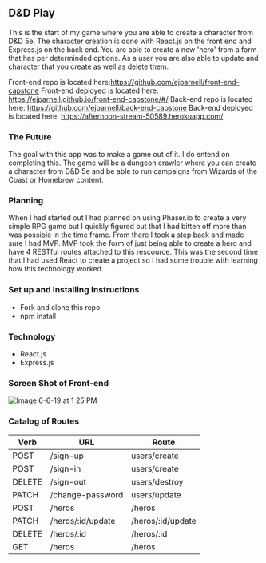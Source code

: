 ## D&D Play

This is the start of my game where you are able to create a character from D&D
5e. The character creation is done with React.js on the front end and Express.js
on the back end. You are able to create a new 'hero' from a form that has per
determinded options. As a user you are also able to update and character that you
create as well as delete them.

Front-end repo is located here:https://github.com/ejparnell/front-end-capstone
Front-end deployed is located here: https://ejparnell.github.io/front-end-capstone/#/
Back-end repo is located here: https://github.com/ejparnell/back-end-capstone
Back-end deployed is located here: https://afternoon-stream-50589.herokuapp.com/

### The Future

The goal with this app was to make a game out of it. I do entend on completing
this. The game will be a dungeon crawler where you can create a character from
D&D 5e and be able to run campaigns from Wizards of the Coast or Homebrew content.

### Planning

When I had started out I had planned on using Phaser.io to create a very simple
RPG game but I quickly figured out that I had bitten off more than was possible
in the time frame. From there I took a step back and made sure I had MVP. MVP
took the form of just being able to create a hero and have 4 RESTful routes attached
to this rescource. This was the second time that I had used React to create a project
so I had some trouble with learning how this technology worked.

### Set up and Installing Instructions

* Fork and clone this repo
* npm install

### Technology
 * React.js
 * Express.js

### Screen Shot of Front-end
![Image 6-6-19 at 1 25 PM](https://user-images.githubusercontent.com/37162387/59053136-b5358e00-885e-11e9-8a2a-697b554944a5.jpg)

### Catalog of Routes

| Verb | URL | Route |
|------|-----|-------|
| POST | /sign-up | users/create |
| POST | /sign-in | users/create |
| DELETE | /sign-out | users/destroy |
| PATCH | /change-password | users/update |
| POST | /heros | /heros |
| PATCH | /heros/:id/update | /heros/:id/update |
| DELETE | /heros/:id | /heros/:id |
| GET | /heros | /heros |
